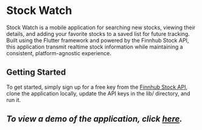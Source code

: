 # Stock Watch

Stock Watch is a mobile application for searching new stocks, viewing their details, and adding your favorite stocks to a saved list for future tracking. Built using the Flutter framework and powered by the Finnhub Stock API, this application transmit realtime stock information while maintaining a consistent, platform-agnostic experience.

## Getting Started

To get started, simply sign up for a free key from the [Finnhub Stock API](https://finnhub.io/), clone the application locally, update the API keys in the lib/ directory, and run it.

## ***To view a demo of the application, click [here](https://youtu.be/ULcDkGu1WY0).***